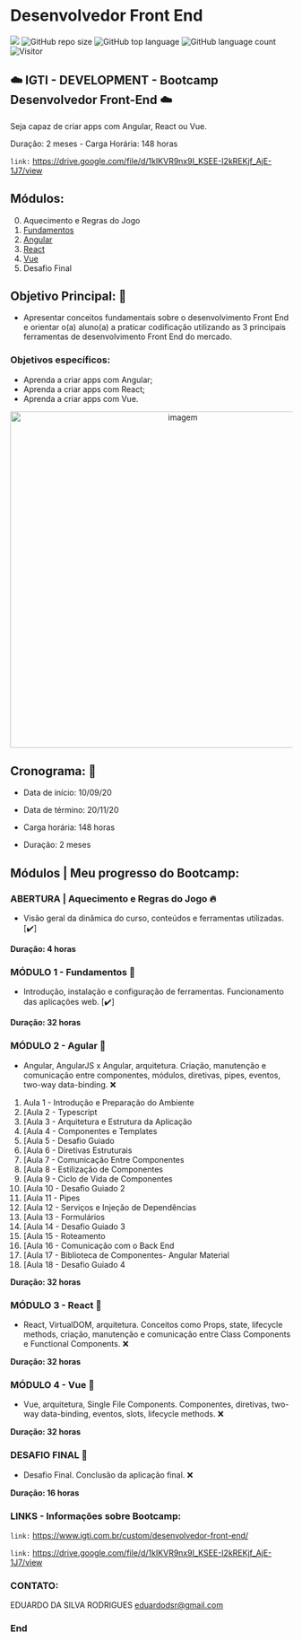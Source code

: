 # Desenvolvedor Front End

[![](https://img.shields.io/badge/made_by-eduardodsr-green)](https://github.com/eduardods/)
![GitHub repo size](https://img.shields.io/github/repo-size/eduardodsr/Desenvolvedor-Front-End)
![GitHub top language](https://img.shields.io/github/languages/top/eduardodsr/Desenvolvedor-Front-End)
![GitHub language count](https://img.shields.io/github/languages/count/eduardodsr/Desenvolvedor-Front-End)
![Visitor](https://visitor-badge.glitch.me/badge?page_id=eduardodsr.Desenvolvedor-Front-End)

 
## :cloud:  IGTI - DEVELOPMENT - Bootcamp Desenvolvedor Front-End :cloud:

Seja capaz de criar apps com Angular, React ou Vue.
 
Duração: 2 meses - Carga Horária: 148 horas 
 
``` link: ```  https://drive.google.com/file/d/1kIKVR9nx9I_KSEE-I2kREKjf_AjE-1J7/view


## Módulos:
                
0. Aquecimento e Regras do Jogo
1. [Fundamentos](https://github.com/eduardodsr/Desenvolvedor-Front-End//tree/master/Fundamentos)
2. [Angular](https://github.com/eduardodsr/Desenvolvedor-Front-End//tree/master/Angular)
3. [React](https://github.com/eduardodsr/Desenvolvedor-Front-End//tree/master/React)
4. [Vue](https://github.com/eduardodsr/Desenvolvedor-Front-End//tree/master/Vue)
5. Desafio Final

## Objetivo Principal: 🎯

- Apresentar conceitos fundamentais sobre o desenvolvimento Front End e orientar o(a) aluno(a) a praticar codificação utilizando as 3 principais ferramentas de desenvolvimento Front End do mercado.

### Objetivos específicos:
* Aprenda a criar apps com Angular;
* Aprenda a criar apps com React;
* Aprenda a criar apps com Vue.

 <p align="center">
  <img src=https://i.imgur.com/K3h3LkI.png?raw=true" alt="imagem" width="600px" />
 </p>
                                                                               
## Cronograma: :calendar:

- Data de início: 10/09/20

- Data de término: 20/11/20

- Carga horária: 148 horas

- Duração: 2 meses


## Módulos | Meu progresso do Bootcamp:

### ABERTURA | Aquecimento e Regras do Jogo :fire:

* Visão geral da dinâmica do curso, conteúdos e ferramentas utilizadas. [✔️]

**Duração: 4 horas**


### MÓDULO 1 - Fundamentos :green_book:

* Introdução, instalação e configuração de ferramentas. Funcionamento das aplicações web. [✔️]

**Duração: 32 horas**


### MÓDULO 2 - Agular :blue_book:

* Angular, AngularJS x Angular, arquitetura. Criação, manutenção e comunicação entre componentes, módulos, diretivas, pipes, eventos, two-way data-binding. :x:

1. Aula 1 - Introdução e Preparação do Ambiente
2. [Aula 2 - Typescript
3. [Aula 3 - Arquitetura e Estrutura da Aplicação
4. [Aula 4 - Componentes e Templates
5. [Aula 5 - Desafio Guiado
6. [Aula 6 - Diretivas Estruturais
7. [Aula 7 - Comunicação Entre Componentes
8. [Aula 8 - Estilização de Componentes
9. [Aula 9 - Ciclo de Vida de Componentes
10. [Aula 10 - Desafio Guiado 2
11. [Aula 11 - Pipes
12. [Aula 12 - Serviços e Injeção de Dependências
13. [Aula 13 - Formulários
14. [Aula 14 - Desafio Guiado 3
15. [Aula 15 - Roteamento
16. [Aula 16 - Comunicação com o Back End
17. [Aula 17 - Biblioteca de Componentes- Angular Material
18. [Aula 18 - Desafio Guiado 4


**Duração: 32 horas**


### MÓDULO 3 - React :orange_book:

* React, VirtualDOM, arquitetura. Conceitos como Props, state, lifecycle methods, criação, manutenção e comunicação entre Class Components e Functional Components. :x:


**Duração: 32 horas**

### MÓDULO 4 - Vue :closed_book:

* Vue, arquitetura, Single File Components. Componentes, diretivas, two-way data-binding, eventos, slots, lifecycle methods. :x:

**Duração: 32 horas**


### DESAFIO FINAL :checkered_flag:

* Desafio Final. Conclusão da aplicação final.  :x:

**Duração: 16 horas**


### LINKS - Informações sobre Bootcamp:

``` link: ```  <https://www.igti.com.br/custom/desenvolvedor-front-end/>

``` link: ```  https://drive.google.com/file/d/1kIKVR9nx9I_KSEE-I2kREKjf_AjE-1J7/view


### CONTATO:

EDUARDO DA SILVA RODRIGUES
eduardodsr@gmail.com

### End
